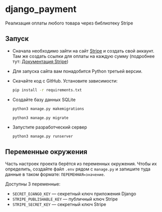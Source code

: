 # django_payment

Реализация оплаты любого товара через библиотеку Stripe

## Запуск

- Сначала необходимо зайти на сайт [Stripe](https://dashboard.stripe.com/products/) и создать свой аккаунт.
Там же создать ссылки для оплаты на каждую сумму (подробнее тут: [Документация Stripe](https://stripe.com/docs/payments/online-payments))

 - Для запуска сайта вам понадобится Python третьей версии.

- Скачайте код с GitHub. Установите зависимости:

    ```sh
    pip install -r requirements.txt
    ```

 - Создайте базу данных SQLite

    ```sh
    python3 manage.py makemigrations
    ```
    ```sh
    python3 manage.py migrate
    ```
 - Запустите разработческий сервер
    
    ```
    python3 manage.py runserver
    ```

## Переменные окружения

Часть настроек проекта берётся из переменных окружения. Чтобы их определить, создайте файл `.env` рядом с `manage.py` и запишите туда данные в таком формате: `ПЕРЕМЕННАЯ=значение`.

Доступны 3 переменные:
- `SECRET_DJANGO_KEY` — секретный ключ приложения Django
- `STRIPE_PUBLISHABLE_KEY` — публичный ключ Stripe
- `STRIPE_SECRET_KEY` — секретный ключ Stripe
